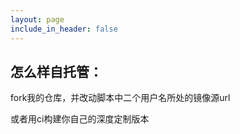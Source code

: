 ```yaml
---
layout: page
include_in_header: false
---
```



怎么样自托管：
-------

fork我的仓库，并改动脚本中二个用户名所处的镜像源url

或者用ci构建你自己的深度定制版本